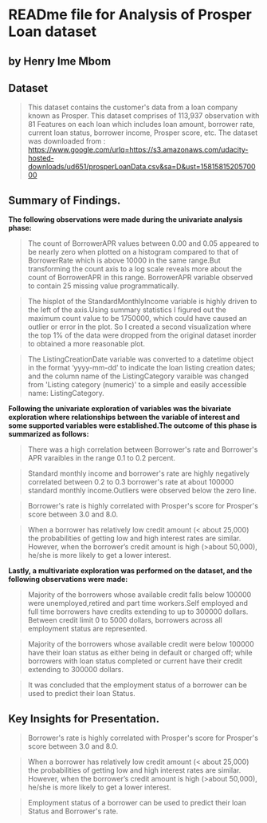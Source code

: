 # READme file for Analysis of Prosper Loan dataset


## by  Henry Ime Mbom


## Dataset

> This dataset contains the customer's data from a loan company known as Prosper. This dataset comprises of 113,937 observation with 81 Features on each loan which includes loan amount, borrower rate, current loan status, borrower income, Prosper score, etc. The dataset was downloaded from : https://www.google.com/urlq=https://s3.amazonaws.com/udacity-hosted-downloads/ud651/prosperLoanData.csv&sa=D&ust=1581581520570000

## Summary of Findings.

<b> The following observations were made during the univariate analysis phase:</b>

> The count of BorrowerAPR values between 0.00 and 0.05 appeared to be nearly zero when plotted on a histogram compared to that of BorrowerRate which is above 10000 in the same range.But transforming the count axis to a log scale reveals more about the count of BorrowerAPR in this range. BorrowerAPR variable observed to contain 25 missing value programmatically.

> The hisplot of the StandardMonthlyIncome variable is highly driven to the left of the axis.Using summary statistics I figured out the maximum count value to be 1750000, which could have caused an outlier or error in the plot. So I created a second visualization where the top 1% of the data were dropped from the original dataset inorder to obtained a more reasonable plot.


>The ListingCreationDate variable was converted to a datetime object in the format ‘yyyy-mm-dd’ to indicate the loan listing creation dates; and the column name of the ListingCategory varaible was changed from 'Listing category (numeric)' to a simple and easily accessible name: ListingCategory.

<b> Following the univariate exploration of variables was the bivariate exploration where relationships between the variable of interest and some supported variables were established.The outcome of this phase is summarized as follows:</b>

>There was a high correlation between Borrower's rate and Borrower's APR varaibles in the range 0.1 to 0.2 percent.

> Standard monthly income and borrower's rate are highly negatively correlated between 0.2 to 0.3 borrower's rate at about 100000 standard monthly income.Outliers were observed below the zero line.

> Borrower's rate is highly correlated with Prosper's score for Prosper's score between 3.0 and 8.0.

> When a borrower has relatively low credit amount (< about 25,000) the probabilities of getting low and high interest rates are similar. However, when the borrower’s credit amount is high (>about 50,000), he/she is more likely to get a lower interest.

<b> Lastly, a multivariate exploration was performed on the dataset, and the following observations were made:</b>

> Majority of the borrowers whose available credit falls below 100000 were unemployed,retired and part time workers.Self employed and full time borrowers have credits extending to up to 300000 dollars. Between credit limit 0 to 5000 dollars, borrowers across all employment status are represented.

> Majority of the borrowers whose available credit were below 100000 have their loan status as either being in default or charged off; while borrowers with loan status completed or current have their credit extending to 300000 dollars.

> It was concluded that the employment status of a borrower can be used to predict their loan Status.

## Key Insights for Presentation.

> Borrower's rate is highly correlated with Prosper's score for Prosper's score between 3.0 and 8.0.

> When a borrower has relatively low credit amount (< about 25,000) the probabilities of getting low and high interest rates are similar. However, when the borrower’s credit amount is high (>about 50,000), he/she is more likely to get a lower interest.

> Employment status of a borrower can be used to predict their loan Status and Borrower's rate.





 















> 